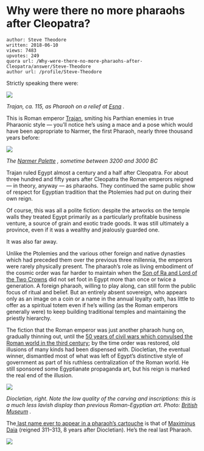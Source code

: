 # Why were there no more pharaohs after Cleopatra?

	author: Steve Theodore
	written: 2018-06-10
	views: 7483
	upvotes: 249
	quora url: /Why-were-there-no-more-pharaohs-after-Cleopatra/answer/Steve-Theodore
	author url: /profile/Steve-Theodore


Strictly speaking there were:

![](https://qph.fs.quoracdn.net/main-qimg-e6ddb5f10feacbf4d0a8cbdc789c1e8c)

_Trajan, ca. 115, as Pharaoh on a relief at_ _[Esna](http://ancientegyptonline.co.uk/esnatemple.html)_ _._ 

This is Roman emperor [Trajan](https://en.wikipedia.org/wiki/Trajan), smiting his Parthian enemies in true Pharaonic style — you’ll notice he’s using a mace and a pose which would have been appropriate to Narmer, the first Pharaoh, nearly three thousand years before:

![](https://qph.fs.quoracdn.net/main-qimg-207b4625b956126fd11694b5e5837ce3)

_The_ _[Narmer Palette](https://en.wikipedia.org/wiki/Narmer_Palette)_ _, sometime between 3200 and 3000 BC_ 

Trajan ruled Egypt almost a century and a half after Cleopatra. For about three hundred and fifty years after Cleopatra the Roman emperors reigned — in theory, anyway — as pharaohs. They continued the same public show of respect for Egyptian tradition that the Ptolemies had put on during their own reign.

Of course, this was all a polite fiction: despite the artworks on the temple walls they treated Egypt primarily as a particularly profitable business venture, a source of grain and exotic trade goods. It was still ultimately a province, even if it was a wealthy and jealously guarded one.

It was also far away.

Unlike the Ptolemies and the various other foreign and native dynasties which had preceded them over the previous three millennia, the emperors were rarely physically present. The pharaoh’s role as living embodiment of the cosmic order was far harder to maintain when the [Son of Ra and Lord of the Two Crowns](https://www.livescience.com/44350-carving-shows-roman-emperor-dressed-as-egyptian-pharaoh.html) did not set foot in Egypt more than once or twice a generation. A foreign pharaoh, willing to play along, can still form the public focus of ritual and belief. But an entirely absent sovereign, who appears only as an image on a coin or a name in the annual loyalty oath, has little to offer as a spiritual totem even if he’s willing (as the Roman emperors generally were) to keep building traditional temples and maintaining the priestly hierarchy.

The fiction that the Roman emperor was just another pharaoh hung on, gradually thinning out, until the [50 years of civil wars which convulsed the Roman world in the third century](https://www.ancient.eu/Crisis_of_the_Third_Century/); by the time order was restored, old illusions of many kinds had been dispensed with. Diocletian, the eventual winner, dismantled most of what was left of Egypt’s distinctive style of government as part of his ruthless centralization of the Roman world. He still sponsored some Egyptianate propaganda art, but his reign is marked the real end of the illusion.

![](https://qph.fs.quoracdn.net/main-qimg-53ce271ec4c5ee1cbdd90b71eedac766)

_Diocletian, right. Note the low quality of the carving and inscriptions: this is a much less lavish display than previous Roman-Egyptian art. Photo:_ _[British Museum](https://www.britishmuseum.org/research/collection_online/collection_object_details.aspx?objectId=123810&partId=1&images=true)_ _._ 

The[ last name ever to appear in a pharaoh’s cartouche](https://pharaoh.se/roman-emperors) is that of [Maximinus Daia](https://en.wikipedia.org/wiki/Maximinus_II) (reigned 311–313, 8 years after Diocletian). He’s the real last Pharaoh.

![](https://qph.fs.quoracdn.net/main-qimg-06d71118374e32b3da0a7c289d6175c3)

